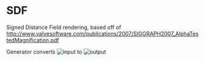 SDF
===

Signed Distance Field rendering, based off of http://www.valvesoftware.com/publications/2007/SIGGRAPH2007_AlphaTestedMagnification.pdf

Generator converts
![input](https://raw.github.com/jkevin1/SDF/master/Generator/test.png)
to
![output](https://raw.github.com/jkevin1/SDF/master/Generator/output.png)
